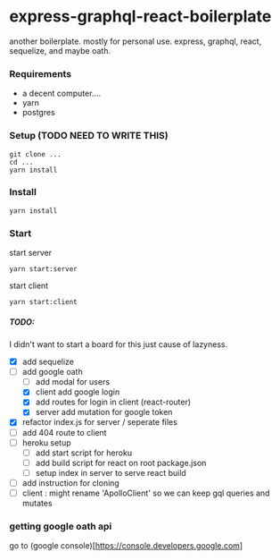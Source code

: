 # express-graphql-react-boilerplate

another boilerplate. mostly for personal use. express, graphql, react, sequelize, and maybe oath.

### Requirements

- a decent computer....
- yarn
- postgres

### Setup (TODO NEED TO WRITE THIS)

```
git clone ...
cd ...
yarn install
```

### Install

```
yarn install
```

### Start

start server

```
yarn start:server
```

start client

```
yarn start:client
```

##### TODO:

I didn't want to start a board for this just cause of lazyness.

- [x] add sequelize
- [ ] add google oath
  - [ ] add modal for users
  - [x] client add google login
  - [x] add routes for login in client (react-router)
  - [x] server add mutation for google token
- [x] refactor index.js for server / seperate files
- [ ] add 404 route to client
- [ ] heroku setup
  - [ ] add start script for heroku
  - [ ] add build script for react on root package.json
  - [ ] setup index in server to serve react build
- [ ] add instruction for cloning
- [ ] client : might rename 'ApolloClient' so we can keep gql queries and mutates

### getting google oath api

go to (google console)[https://console.developers.google.com]
